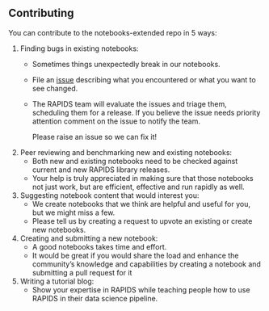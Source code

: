 ## Contributing

You can contribute to the notebooks-extended repo in 5 ways:
1. Finding bugs in existing notebooks:
    - Sometimes things unexpectedly break in our notebooks.
    - File an [issue](https://github.com/rapidsai/notebooks-extended/issues/new/choose)
    describing what you encountered or what you want to see changed.
    - The RAPIDS team will evaluate the issues and triage them, scheduling
    them for a release. If you believe the issue needs priority attention
    comment on the issue to notify the team.
    
      Please raise an issue so we can fix it!
2. Peer reviewing and benchmarking new and existing notebooks:
    - Both new and existing notebooks need to be checked against current and new RAPIDS library releases. 
    - Your help is truly appreciated in making sure that those notebooks not just work, but are efficient, effective and run rapidly as well.
3. Suggesting notebook content that would interest you:
    - We create notebooks that we think are helpful and useful for you, but we might miss a few. 
    - Please tell us by creating a request to upvote an existing or create new notebooks.
4. Creating and submitting a new notebook:
    - A good notebooks takes time and effort. 
    - It would be great if you would share the load and enhance the community’s knowledge and capabilities by creating a notebook and submitting a pull request for it
5. Writing a tutorial blog:
    - Show your expertise in RAPIDS while teaching people how to use RAPIDS in their data science pipeline.
